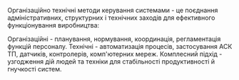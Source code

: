 Організаційно технічні методи керування системами - це поєднання адміністративних, структурних і технічних заходів для ефективного функціонування виробництва:

Організаційні - планування, нормування, координація, регламентація функцій персоналу.
Технічні - автоматизація процесів, застосування АСК ТП, датчиків, контролерів, комп'ютерних мереж.
Комплесний підхід - узгодження дій людей та техніки для стабільності продуктивності й гнучкості систем.